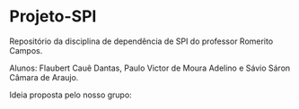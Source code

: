 # Projeto-SPI
Repositório da disciplina de dependência de SPI do professor Romerito Campos.

Alunos: Flaubert Cauê Dantas, Paulo Victor de Moura Adelino e Sávio Sáron Câmara de Araujo.

Ideia proposta pelo nosso grupo:
